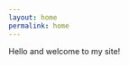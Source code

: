 ```yaml
---
layout: home
permalink: home
---
```


<!-- Set title in config.yml -->
Hello and welcome to my site!